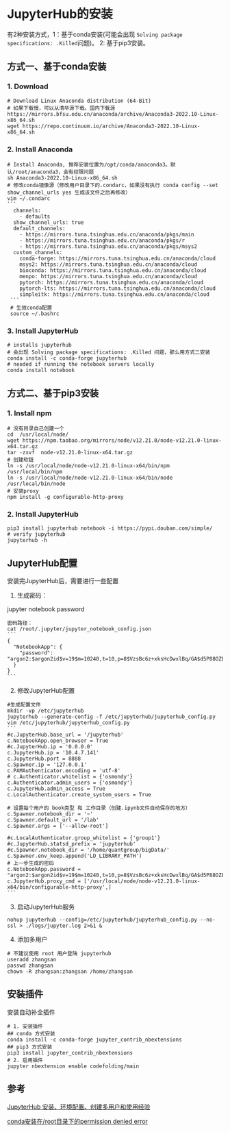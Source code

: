 # JupyterHub的安装

有2种安装方式，1：基于conda安装(可能会出现 `Solving package specifications: .Killed`问题)。 2: 基于pip3安装。

## 方式一、基于conda安装

### 1. Download

```shell
# Download Linux Anaconda distribution (64-Bit)
# 如果下载慢，可以从清华源下载。国内下载源 https://mirrors.bfsu.edu.cn/anaconda/archive/Anaconda3-2022.10-Linux-x86_64.sh
wget https://repo.continuum.io/archive/Anaconda3-2022.10-Linux-x86_64.sh
```

### 2. Install Anaconda

~~~shell
# Install Anaconda, 推荐安装位置为/opt/conda/anaconda3。默认/root/anaconda3，会有权限问题
sh Anaconda3-2022.10-Linux-x86_64.sh
# 修改conda镜像源（修改用户目录下的.condarc，如果没有执行 conda config --set show_channel_urls yes 生成该文件之后再修改）
vim ~/.condarc
```
  channels:
    - defaults
  show_channel_urls: true
  default_channels:
    - https://mirrors.tuna.tsinghua.edu.cn/anaconda/pkgs/main
    - https://mirrors.tuna.tsinghua.edu.cn/anaconda/pkgs/r
    - https://mirrors.tuna.tsinghua.edu.cn/anaconda/pkgs/msys2
  custom_channels:
    conda-forge: https://mirrors.tuna.tsinghua.edu.cn/anaconda/cloud
    msys2: https://mirrors.tuna.tsinghua.edu.cn/anaconda/cloud
    bioconda: https://mirrors.tuna.tsinghua.edu.cn/anaconda/cloud
    menpo: https://mirrors.tuna.tsinghua.edu.cn/anaconda/cloud
    pytorch: https://mirrors.tuna.tsinghua.edu.cn/anaconda/cloud
    pytorch-lts: https://mirrors.tuna.tsinghua.edu.cn/anaconda/cloud
    simpleitk: https://mirrors.tuna.tsinghua.edu.cn/anaconda/cloud
 ```
 # 生效conda配置
 source ~/.bashrc
~~~

### 3. Install JupyterHub

```shell
# installs jupyterhub
# 会出现 Solving package specifications: .Killed 问题，那么用方式二安装
conda install -c conda-forge jupyterhub
# needed if running the notebook servers locally
conda install notebook
```

## 方式二、基于pip3安装

### 1. Install npm

```shell
# 没有目录自己创建一个
cd  /usr/local/node/
wget https://npm.taobao.org/mirrors/node/v12.21.0/node-v12.21.0-linux-x64.tar.gz
tar -zxvf  node-v12.21.0-linux-x64.tar.gz
# 创建软链
ln -s /usr/local/node/node-v12.21.0-linux-x64/bin/npm /usr/local/bin/npm
ln -s /usr/local/node/node-v12.21.0-linux-x64/bin/node /usr/local/bin/node
# 安装proxy
npm install -g configurable-http-proxy
```

### 2. Install JupyterHub

```shell
pip3 install jupyterhub notebook -i https://pypi.douban.com/simple/
# verify jupyterhub
jupyterhub -h
```

## JupyterHub配置

安装完JupyterHub后，需要进行一些配置

1. 生成密码：

jupyter notebook password

~~~shell
密码路径：
cat /root/.jupyter/jupyter_notebook_config.json
```
{
  "NotebookApp": {
    "password": "argon2:$argon2id$v=19$m=10240,t=10,p=8$VzsBc6z+xksHcDwxlBq/GA$d5P88OZEAyFq8rUARXk6qBSyFu22jZkaYPTpMhOoFu0"
  }
}
```
~~~

2. 修改JupyterHub配置

~~~shell
#生成配置文件
mkdir -vp /etc/jupyterhub
jupyterhub --generate-config -f /etc/jupyterhub/jupyterhub_config.py
vim /etc/jupyterhub/jupyterhub_config.py
```
#c.JupyterHub.base_url = '/jupyterhub'
c.NotebookApp.open_browser = True
#c.JupyterHub.ip = '0.0.0.0'
c.JupyterHub.ip = '10.4.7.141'
c.JupyterHub.port = 8888
c.Spawner.ip = '127.0.0.1'
c.PAMAuthenticator.encoding = 'utf-8'
# c.Authenticator.whitelist = {'osmondy'}
c.Authenticator.admin_users = {'osmondy'}
c.JupyterHub.admin_access = True
c.LocalAuthenticator.create_system_users = True

# 设置每个用户的 book类型 和 工作目录（创建.ipynb文件自动保存的地方）
c.Spawner.notebook_dir = '~'
c.Spawner.default_url = '/lab'
c.Spawner.args = ['--allow-root'] 

#c.LocalAuthenticator.group_whitelist = {'group1'}
#c.JupyterHub.statsd_prefix = 'jupyterhub'
#c.Spawner.notebook_dir = '/home/quantgroup/bigData/'
c.Spawner.env_keep.append('LD_LIBRARY_PATH')
# 上一步生成的密码
c.NotebookApp.password = "argon2:$argon2id$v=19$m=10240,t=10,p=8$VzsBc6z+xksHcDwxlBq/GA$d5P88OZEAyFq8rUARXk6qBSyFu22jZkaYPTpMhOoFu0"
c.JupyterHub.proxy_cmd = ['/usr/local/node/node-v12.21.0-linux-x64/bin/configurable-http-proxy',]
```
~~~

3. 启动JupyterHub服务

```shell
nohup jupyterhub --config=/etc/jupyterhub/jupyterhub_config.py --no-ssl > ./logs/jupyter.log 2>&1 &
```

4. 添加多用户

```shell
# 不建议使用 root 用户登陆 jupyterhub
useradd zhangsan
passwd zhangsan
chown -R zhangsan:zhangsan /home/zhangsan
```

## 安装插件

安装自动补全插件

```shell
# 1. 安装插件
## conda 方式安装
conda install -c conda-forge jupyter_contrib_nbextensions
## pip3 方式安装
pip3 install jupyter_contrib_nbextensions
# 2. 启用插件
jupyter nbextension enable codefolding/main
```



## 参考

[JupyterHub 安装、环境配置、创建多用户和使用经验](https://blog.csdn.net/meiaoxue1234/article/details/123252499)

[conda安装在/root目录下的permission denied error](https://github.com/jupyterhub/jupyterhub/issues/625)

